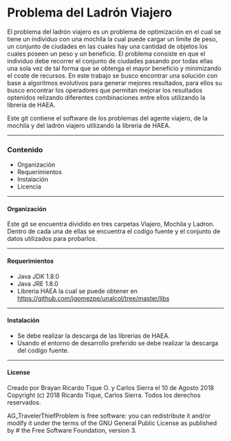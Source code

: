 Problema del Ladrón Viajero
========
El problema del ladrón viajero es un problema de optimización en el cual se tiene un individuo con una mochila la cual puede cargar un limite de peso, un conjunto de ciudades en las cuales hay una cantidad de objetos los cuales poseen un peso y un beneficio. El problema consiste en que el individuo debe recorrer el conjunto de ciudades pasando por todas ellas una sola vez de tal forma que se obtenga el mayor beneficio y minimizando el coste de recursos. 
En este trabajo se busco encontrar una solución con base a algoritmos evolutivos para generar mejores resultados, para ellos su busco encontrar los operadores que permitan mejorar los resultados optenidos relizando diferentes combinaciones entre ellos utilizando la libreria de HAEA.

Este git contiene el software de los problemas del agente viajero, de la mochila y del ladrón viajero utilizando la libreria de HAEA.

----------------
### Contenido
* Organización
* Requerimientos
* Instalación
* Licencia
----------------
#### Organización

Este git se encuentra dividido en tres carpetas Viajero, Mochila y Ladron. Dentro de cada una de ellas se encuentra el codigo fuente y el conjunto de datos utilizados para probarlos.

----------------
#### Requerimientos

* Java JDK 1.8.0
* Java JRE 1.8.0
* Libreria HAEA la cual se puede obtener en https://github.com/jgomezpe/unalcol/tree/master/libs

----------------

#### Instalación

* Se debe realizar la descarga de las librerias de HAEA.
* Usando el entorno de desarrollo preferido se debe realizar la descarga del codigo fuente. 
----------------
#### License

Creado por Brayan Ricardo Tique O. y Carlos Sierra el 10 de Agosto 2018 Copyright (c) 2018 Ricardo Tique, Carlos Sierra. Todos los derechos reservados.

AG_TravelerThiefProblem is free software: you can redistribute it and/or modify it under the terms of the GNU General Public License as published by # the Free Software Foundation, version 3.

